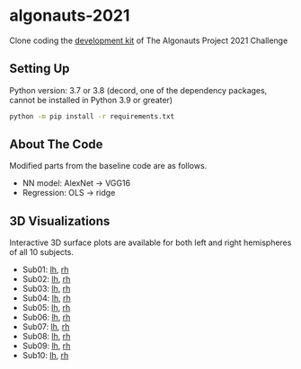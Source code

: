 # algonauts-2021

Clone coding the [development kit](https://github.com/Neural-Dynamics-of-Visual-Cognition-FUB/Algonauts2021_devkit) of The Algonauts Project 2021 Challenge

## Setting Up

Python version: 3.7 or 3.8 (decord, one of the dependency packages, cannot be installed in Python 3.9 or greater)

```zsh
python -m pip install -r requirements.txt
```

## About The Code

Modified parts from the baseline code are as follows.

- NN model: AlexNet → VGG16
- Regression: OLS → ridge

## 3D Visualizations

Interactive 3D surface plots are available for both left and right hemispheres of all 10 subjects.

- Sub01: [lh](plots/sub01_left.html), [rh](plots/sub01_right.html)
- Sub02: [lh](plots/sub02_left.html), [rh](plots/sub02_right.html)
- Sub03: [lh](plots/sub03_left.html), [rh](plots/sub03_right.html)
- Sub04: [lh](plots/sub04_left.html), [rh](plots/sub04_right.html)
- Sub05: [lh](plots/sub05_left.html), [rh](plots/sub05_right.html)
- Sub06: [lh](plots/sub06_left.html), [rh](plots/sub06_right.html)
- Sub07: [lh](plots/sub07_left.html), [rh](plots/sub07_right.html)
- Sub08: [lh](plots/sub08_left.html), [rh](plots/sub08_right.html)
- Sub09: [lh](plots/sub09_left.html), [rh](plots/sub09_right.html)
- Sub10: [lh](plots/sub10_left.html), [rh](plots/sub10_right.html)
